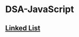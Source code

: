# DSA-JavaScript

## [Linked List](https://github.com/subratsir/DSA-JavaScript/blob/main/linked-list.md)
